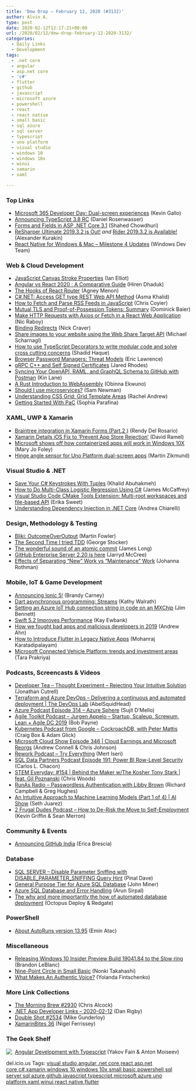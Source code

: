```yaml
---
title: 'Dew Drop – February 12, 2020 (#3132)'
author: Alvin A.
type: post
date: 2020-02-12T12:17:21+00:00
url: /2020/02/12/dew-drop-february-12-2020-3132/
categories:
  - Daily Links
  - Development
tags:
  - .net core
  - angular
  - asp.net core
  - 'c#'
  - flutter
  - github
  - javascript
  - microsoft azure
  - powershell
  - react
  - react native
  - small basic
  - sql azure
  - sql server
  - typescript
  - uno platform
  - visual studio
  - windows 10
  - windows 10x
  - winui
  - xamarin
  - xaml

---
```

### <a name="top"></a>Top Links

  * <a href="https://blogs.windows.com/windowsdeveloper/2020/02/11/microsoft-365-developer-day-dual-screen-experiences/?WT.mc_id=DX_MVP4025064" target="_blank" rel="noopener noreferrer">Microsoft 365 Developer Day: Dual-screen experiences</a> (Kevin Gallo)
  * <a href="https://devblogs.microsoft.com/typescript/announcing-typescript-3-8-rc/" target="_blank" rel="noopener noreferrer">Announcing TypeScript 3.8 RC</a> (Daniel Rosenwasser)
  * <a href="https://wakeupandcode.com/forms-and-fields-in-asp-net-core-3-1/" target="_blank" rel="noopener noreferrer">Forms and Fields in ASP .NET Core 3.1</a> (Shahed Chowdhuri)
  * <a href="https://blog.jetbrains.com/dotnet/2020/02/12/resharper-ultimate-2019-3-2/" target="_blank" rel="noopener noreferrer">ReSharper Ultimate 2019.3.2 is Out!</a>&nbsp;_and_&nbsp;<a href="https://blog.jetbrains.com/dotnet/2020/02/12/rider-2019-3-2/" target="_blank" rel="noopener noreferrer">Rider 2019.3.2 is Available!</a> (Alexander Kurakin)
  * <a href="https://microsoft.github.io/react-native-windows/blog/2020/02/010/m4updates.html" target="_blank" rel="noopener noreferrer">React Native for Windows & Mac &#8211; Milestone 4 Updates</a> (Windows Dev Team)



### <a name="web"></a>Web & Cloud Development

  * <a href="http://www.i-programmer.info/programming/javascript/13460-javascript-canvas-stroke-properties.html" target="_blank" rel="noopener noreferrer">JavaScript Canvas Stroke Properties</a> (Ian Elliot)
  * <a href="https://www.simform.com/angularjs-vs-reactjs/" target="_blank" rel="noopener noreferrer">Angular vs React 2020 : A Comparative Guide</a> (Hiren Dhaduk)
  * <a href="https://css-tricks.com/the-hooks-of-react-router/" target="_blank" rel="noopener noreferrer">The Hooks of React Router</a> (Agney Menon)
  * <a href="https://www.asmak9.com/2020/02/cnet-access-get-type-rest-web-api-method.html" target="_blank" rel="noopener noreferrer">C#.NET: Access GET type REST Web API Method</a> (Asma Khalid)
  * <a href="https://css-tricks.com/how-to-fetch-and-parse-rss-feeds-in-javascript/" target="_blank" rel="noopener noreferrer">How to Fetch and Parse RSS Feeds in JavaScript</a> (Chris Coyier)
  * <a href="https://leastprivilege.com/2020/02/12/mutual-tls-and-proof-of-possession-tokens-summary/" target="_blank" rel="noopener noreferrer">Mutual TLS and Proof-of-Possession Tokens: Summary</a> (Dominick Baier)
  * <a href="https://www.thepolyglotdeveloper.com/2020/02/make-http-requests-axios-fetch-react-web-application/" target="_blank" rel="noopener noreferrer">Make HTTP Requests with Axios or Fetch in a React Web Application</a> (Nic Raboy)
  * <a href="https://nickcraver.com/blog/2020/02/11/binding-redirects/" target="_blank" rel="noopener noreferrer">Binding Redirects</a> (Nick Craver)
  * <a href="https://justmarkup.com/articles/2020-02-11-share-images-to-your-website/" target="_blank" rel="noopener noreferrer">Share images to your website using the Web Share Target API</a> (Michael Scharnagl)
  * <a href="https://www.freecodecamp.org/news/what-are-typescript-decorators-how-to-leverage-them-to-write-modular-code-and-solve-cross-cutting-concerns/" target="_blank" rel="noopener noreferrer">How to use TypeScript Decorators to write modular code and solve cross cutting concerns</a> (Shadid Haque)
  * <a href="https://textslashplain.com/2020/02/11/browser-password-managers-threat-models/" target="_blank" rel="noopener noreferrer">Browser Password Managers: Threat Models</a> (Eric Lawrence)
  * <a href="https://jaredrhodes.com/2020/02/11/grpc-c-and-self-signed-certificates/" target="_blank" rel="noopener noreferrer">gRPC C++ and Self Signed Certificates</a> (Jared Rhodes)
  * <a href="https://blog.postman.com/2020/02/11/syncing-your-openapi-raml-and-graphql-schema-to-github-with-postman/" target="_blank" rel="noopener noreferrer">Syncing Your OpenAPI, RAML, and GraphQL Schema to GitHub with Postman</a> (Kin Lane)
  * <a href="https://www.telerik.com/blogs/rust-introduction-to-webassembly" target="_blank" rel="noopener noreferrer">A Rust Introduction to WebAssembly</a> (Obinna Ekwuno)
  * <a href="https://www.oreilly.com/ideas/should-i-use-microservices" target="_blank" rel="noopener noreferrer">Should I use microservices?</a> (Sam Newman)
  * <a href="https://www.smashingmagazine.com/2020/02/understanding-css-grid-template-areas/" target="_blank" rel="noopener noreferrer">Understanding CSS Grid: Grid Template Areas</a> (Rachel Andrew)
  * <a href="https://www.pulumi.com/blog/getting-started-with-pac/" target="_blank" rel="noopener noreferrer">Getting Started With PaC</a> (Sophia Parafina)



### <a name="silverlight"></a>XAML, UWP & Xamarin

  * <a href="https://www.xamboy.com/2020/02/11/braintree-integration-in-xamarin-forms-part-2/" target="_blank" rel="noopener noreferrer">Braintree integration in Xamarin Forms (Part.2 )</a> (Rendy Del Rosario)
  * <a href="https://visualstudiomagazine.com/articles/2020/02/11/xamarin-ios-fix.aspx" target="_blank" rel="noopener noreferrer">Xamarin Details iOS Fix to &#8216;Prevent App Store Rejection&#8217;</a> (David Ramel)
  * <a href="https://www.zdnet.com/article/microsoft-shows-off-how-containerized-apps-will-work-in-windows-10x/#ftag=RSSbaffb68" target="_blank" rel="noopener noreferrer">Microsoft shows off how containerized apps will work in Windows 10X</a> (Mary Jo Foley)
  * <a href="https://blog.mzikmund.com/2020/02/hinge-angle-sensor-for-uno-platform-dual-screen-apps/" target="_blank" rel="noopener noreferrer">Hinge angle sensor for Uno Platform dual-screen apps</a> (Martin Zikmund)



### <a name="dotnet"></a>Visual Studio & .NET

  * <a href="https://khalidabuhakmeh.com/save-your-csharp-keystrokes-with-tuples" target="_blank" rel="noopener noreferrer">Save Your C# Keystrokes With Tuples</a> (Khalid Abuhakmeh)
  * <a href="https://visualstudiomagazine.com/articles/2020/02/11/logistic-regression.aspx" target="_blank" rel="noopener noreferrer">How to Do Multi-Class Logistic Regression Using C#</a> (James McCaffrey)
  * <a href="https://devblogs.microsoft.com/cppblog/visual-studio-code-cmake-tools-extension-multi-root-workspaces-and-file-based-api/" target="_blank" rel="noopener noreferrer">Visual Studio Code CMake Tools Extension: Multi-root workspaces and file-based API</a> (Erika Sweet)
  * <a href="https://auth0.com/blog/dependency-injection-in-dotnet-core/" target="_blank" rel="noopener noreferrer">Understanding Dependency Injection in .NET Core</a> (Andrea Chiarelli)



### <a name="design"></a>Design, Methodology & Testing

  * <a href="https://martinfowler.com/bliki/OutcomeOverOutput.html" target="_blank" rel="noopener noreferrer">Bliki: OutcomeOverOutput</a> (Martin Fowler)
  * <a href="https://georgestocker.com/2020/02/11/the-second-time-i-tried-tdd/?utm_source=rss&utm_medium=rss&utm_campaign=the-second-time-i-tried-tdd" target="_blank" rel="noopener noreferrer">The Second Time I tried TDD</a> (George Stocker)
  * <a href="https://jlongster.com/wonderful-sound-atomic-commit" target="_blank" rel="noopener noreferrer">The wonderful sound of an atomic commit</a> (James Long)
  * <a href="https://github.blog/2020-02-11-github-enterprise-server-2-20-is-here/" target="_blank" rel="noopener noreferrer">GitHub Enterprise Server 2.20 is here</a> (Jarryd McCree)
  * <a href="http://feedproxy.google.com/~r/ManagingProductDevelopment/~3/6xM8kg5jKRk/" target="_blank" rel="noopener noreferrer">Effects of Separating “New” Work vs “Maintenance” Work</a> (Johanna Rothman)



### <a name="mobile"></a>Mobile, IoT & Game Development

  * <a href="https://ionicframework.com/blog/announcing-ionic-5/" target="_blank" rel="noopener noreferrer">Announcing Ionic 5!</a> (Brandy Carney)
  * <a href="https://medium.com/dartlang/dart-asynchronous-programming-streams-2569a993324d?source=rss----23738d481ce8---4" target="_blank" rel="noopener noreferrer">Dart asynchronous programming: Streams</a> (Kathy Walrath)
  * <a href="https://www.jimbobbennett.io/setting-an-mxchip-connection-string-in-code/" target="_blank" rel="noopener noreferrer">Setting an Azure IoT Hub connection string in code on an MXChip</a> (Jim Bennett)
  * <a href="http://www.i-programmer.info/news/98-languages/13464-swift-52-improves-performance.html" target="_blank" rel="noopener noreferrer">Swift 5.2 Improves Performance</a> (Kay Ewbank)
  * <a href="http://feedproxy.google.com/~r/blogspot/hsDu/~3/HWAcLm-6Xqk/how-we-fought-bad-apps-and-malicious.html" target="_blank" rel="noopener noreferrer">How we fought bad apps and malicious developers in 2019</a> (Andrew Ahn)
  * <a href="https://android.jlelse.eu/how-to-introduce-flutter-in-legacy-native-apps-bbbe021b1045?source=rss----8fca399d4de---4" target="_blank" rel="noopener noreferrer">How to Introduce Flutter in Legacy Native Apps</a> (Mohanraj Karatadipalayam)
  * <a href="https://azure.microsoft.com/blog/microsoft-connected-vehicle-platform-trends-and-investment-areas/" target="_blank" rel="noopener noreferrer">Microsoft Connected Vehicle Platform: trends and investment areas</a> (Tara Prakriya)



### <a name="podcasts"></a>Podcasts, Screencasts & Videos

  * <a href="http://developertea.simplecast.fm/bac2f9d1" target="_blank" rel="noopener noreferrer">Developer Tea &#8211; Thought Experiment &#8211; Rejecting Your Intuitive Solution</a> (Jonathan Cutrell)
  * <a href="https://channel9.msdn.com/Shows/DevOps-Lab/Terraform-and-Azure-DevOps-Delivering-a-continuous-and-automated-deployment?WT.mc_id=DX_MVP4025064" target="_blank" rel="noopener noreferrer">Terraform and Azure DevOps – Delivering a continuous and automated deployment | The DevOps Lab</a> (AbelSquidHead)
  * <a href="http://azpodcast.azurewebsites.net/post/Episode-314-Azure-Sphere" target="_blank" rel="noopener noreferrer">Azure Podcast Episode 314 &#8211; Azure Sphere</a> (Sujit D&#8217;Mello)
  * <a href="http://agiletoolkit.libsyn.com/jurgen-appelo-startup-scaleup-screwum-lean-agile-dc-2019" target="_blank" rel="noopener noreferrer">Agile Toolkit Podcast &#8211; Jurgen Appelo &#8211; Startup, Scaleup, Screwum, Lean + Agile DC 2019</a> (Bob Payne)
  * <a href="https://kubernetespodcast.com/episode/090-cockroachdb/" target="_blank" rel="noopener noreferrer">Kubernetes Podcast from Google &#8211; CockroachDB, with Peter Mattis</a> (Craig Box & Adam Glick)
  * <a href="http://feeds.microsoftcloudshow.com/~r/microsoftcloudshowepisodes/~3/9ScjI9vxmn0/" target="_blank" rel="noopener noreferrer">Microsoft Cloud Show Episode 346 | Cloud Earnings and Microsoft Reorgs</a> (Andrew Connell & Chris Johnson)
  * <a href="https://share.transistor.fm/s/36bc5233" target="_blank" rel="noopener noreferrer">Rework Podcast &#8211; Try Everything</a> (Mert Iseri)
  * <a href="http://sqldatapartners.com/2020/02/12/episode-191-power-bi-row-level-security/" target="_blank" rel="noopener noreferrer">SQL Data Partners Podcast Episode 191: Power BI Row-Level Security</a> (Carlos L. Chacon)
  * <a href="https://remarkablechatter.com/stem-everyday-154-behind-the-maker-w-the-kosher-tony-stark-feat-gil-poznanski/" target="_blank" rel="noopener noreferrer">STEM Everyday: #154 | Behind the Maker w/The Kosher Tony Stark | feat. Gil Poznanski</a> (Chris Woods)
  * <a href="http://feedproxy.google.com/~r/RunaAsRadioWma/~3/JyrObY9hYu4/default.aspx" target="_blank" rel="noopener noreferrer">RunAs Radio &#8211; Passwordless Authentication with Libby Brown</a> (Richard Campbell & Greg Hughes)
  * <a href="https://channel9.msdn.com/Shows/AI-Show/An-Intuitive-Approach-to-Machine-Learning-Models-Part-1-of-4?WT.mc_id=DX_MVP4025064" target="_blank" rel="noopener noreferrer">An Intuitive Approach to Machine Learning Models (Part 1 of 4) | AI Show</a> (Seth Juarez)
  * <a href="https://2frugaldudes.com/how-to-de-risk-the-move-to-self-employment/" target="_blank" rel="noopener noreferrer">2 Frugal Dudes Podcast &#8211; How to De-Risk the Move to Self-Employment</a> (Kevin Griffin & Sean Merron)



### Community & Events

  * <a href="https://github.blog/2020-02-12-announcing-github-india/" target="_blank" rel="noopener noreferrer">Announcing GitHub India</a> (Erica Brescia)



### <a name="sql"></a>Database

  * <a href="https://blog.sqlauthority.com/2020/02/12/sql-server-disable-parameter-sniffing-with-disable_parameter_sniffing-query-hint/" target="_blank" rel="noopener noreferrer">SQL SERVER – Disable Parameter Sniffing with DISABLE_PARAMETER_SNIFFING Query Hint</a> (Pinal Dave)
  * <a href="http://feedproxy.google.com/~r/MSSQLTips-LatestSqlServerTips/~3/bmn5lKeG-CI/" target="_blank" rel="noopener noreferrer">General Purpose Tier for Azure SQL Database</a> (John Miner)
  * <a href="https://blobeater.blog/2020/02/11/azure-sql-database-and-error-handling/" target="_blank" rel="noopener noreferrer">Azure SQL Database and Error Handling</a> (Arun Sirpal)
  * <a href="http://feedproxy.google.com/~r/OctopusDeploy/~3/HkzajdReQ7k/the-why-and-more-importantly-the-how-of-automated-database-deployment" target="_blank" rel="noopener noreferrer">The why and more importantly the how of automated database deployment</a> (Octopus Deploy & Redgate)



### <a name="ps"></a>PowerShell

  * <a href="https://p0w3rsh3ll.wordpress.com/2020/02/11/about-autoruns-version-13-95/" target="_blank" rel="noopener noreferrer">About AutoRuns version 13.95</a> (Emin Atac)



### <a name="misc"></a>Miscellaneous

  * <a href="https://blogs.windows.com/windowsexperience/2020/02/11/releasing-windows-10-insider-preview-build-19041-84-to-the-slow-ring/?WT.mc_id=DX_MVP4025064" target="_blank" rel="noopener noreferrer">Releasing Windows 10 Insider Preview Build 19041.84 to the Slow ring</a> (Brandon LeBlanc)
  * <a href="https://techcommunity.microsoft.com/t5/small-basic-blog/nine-point-circle-in-small-basic/ba-p/1168704" target="_blank" rel="noopener noreferrer">Nine-Point Circle in Small Basic</a> (Nonki Takahashi)
  * <a href="https://developermedia.com/authentic-voice/" target="_blank" rel="noopener noreferrer">What Makes An Authentic Voice?</a> (Yolanda Fintschenko)



### <a name="links"></a>More Link Collections

  * <a href="http://feedproxy.google.com/~r/ReflectivePerspective/~3/OJYVAfD4XEA/" target="_blank" rel="noopener noreferrer">The Morning Brew #2930</a> (Chris Alcock)
  * <a href="https://links.danrigby.com/2020/02/app-developer-links-2020-02-12/" target="_blank" rel="noopener noreferrer">.NET App Developer Links &#8211; 2020-02-12</a> (Dan Rigby)
  * <a href="https://afreshcup.com/home/2020/02/12/double-shot-2534.html" target="_blank" rel="noopener noreferrer">Double Shot #2534</a> (Mike Gunderloy)
  * <a href="https://xamarininsider.com/2020/02/12/xamarinbites-36/" target="_blank" rel="noopener noreferrer">XamarinBites 36</a> (Nigel Ferrissey)



### <a name="shelf"></a>The Geek Shelf

<a href="https://www.amazon.com/Angular-Development-Typescript-Yakov-Fain/dp/1617295345/?tag=amavin-20" target="_blank" rel="noopener noreferrer"><img decoding="async" align="left" style="margin: 0px 4px 10px 0px; border: 0px currentcolor; border-image: none; float: left; display: inline; background-image: none;" src="https://m.media-amazon.com/images/I/81IfXE9Da4L._AC_UY218_ML3_.jpg" border="0" /></a>&nbsp;<a href="https://www.amazon.com/Angular-Development-Typescript-Yakov-Fain/dp/1617295345/?tag=amavin-20" target="_blank" rel="noopener noreferrer">Angular Development with Typescript</a> (Yakov Fain & Anton Moiseev)









<div class="wlWriterEditableSmartContent" id="scid:77ECF5F8-D252-44F5-B4EB-D463C5396A79:7e314873-c2c6-44f7-966e-a8e475359142" style="margin: 0px; padding: 0px; float: none; display: inline;">
  del.icio.us Tags: <a href="http://del.icio.us/popular/visual+studio" rel="tag">visual studio</a>,<a href="http://del.icio.us/popular/angular" rel="tag">angular</a>,<a href="http://del.icio.us/popular/.net+core" rel="tag">.net core</a>,<a href="http://del.icio.us/popular/react" rel="tag">react</a>,<a href="http://del.icio.us/popular/asp.net+core" rel="tag">asp.net core</a>,<a href="http://del.icio.us/popular/c%23" rel="tag">c#</a>,<a href="http://del.icio.us/popular/xamarin" rel="tag">xamarin</a>,<a href="http://del.icio.us/popular/windows+10" rel="tag">windows 10</a>,<a href="http://del.icio.us/popular/windows+10x" rel="tag">windows 10x</a>,<a href="http://del.icio.us/popular/small+basic" rel="tag">small basic</a>,<a href="http://del.icio.us/popular/powershell" rel="tag">powershell</a>,<a href="http://del.icio.us/popular/sql+server" rel="tag">sql server</a>,<a href="http://del.icio.us/popular/sql+azure" rel="tag">sql azure</a>,<a href="http://del.icio.us/popular/github" rel="tag">github</a>,<a href="http://del.icio.us/popular/javascript" rel="tag">javascript</a>,<a href="http://del.icio.us/popular/typescript" rel="tag">typescript</a>,<a href="http://del.icio.us/popular/microsoft+azure" rel="tag">microsoft azure</a>,<a href="http://del.icio.us/popular/uno+platform" rel="tag">uno platform</a>,<a href="http://del.icio.us/popular/xaml" rel="tag">xaml</a>,<a href="http://del.icio.us/popular/winui" rel="tag">winui</a>,<a href="http://del.icio.us/popular/react+native" rel="tag">react native</a>,<a href="http://del.icio.us/popular/flutter" rel="tag">flutter</a>
</div>